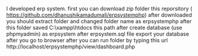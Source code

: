 I developed erp system.
first you can download zip folder this reporsitory ( https://github.com/dhanushikamadumali/erpsystemphp) 
after downloaded you should extract folder and  changed folder name as erpsystemphp
after this folder saved C:\xampp\htdocs this path
after create database (use phpmyadmin) as erpsystem
after erpsystem.sql file export your database
after you go to browser 
after you can run folder by typing this url  http://localhost/erpsystemphp/view/dashboard.php 
